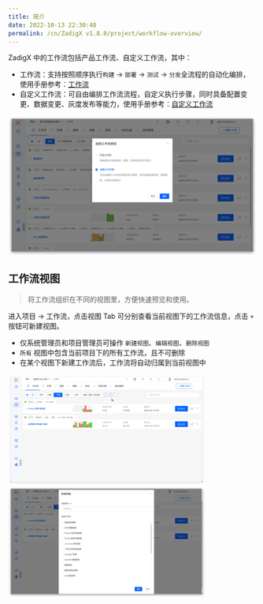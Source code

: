 ```yaml
---
title: 简介
date: 2022-10-13 22:30:48
permalink: /cn/ZadigX v1.8.0/project/workflow-overview/
---
```


ZadigX 中的工作流包括产品工作流、自定义工作流，其中：

- 工作流：支持按照顺序执行`构建` -> `部署` -> `测试` -> `分发`全流程的自动化编排，使用手册参考：[工作流](/ZadigX%20v1.8.0/project/workflow/)
- 自定义工作流：可自由编排工作流流程，自定义执行步骤，同时具备配置变更、数据变更、灰度发布等能力，使用手册参考：[自定义工作流](/ZadigX%20v1.8.0/project/common-workflow/)

![workflow](../../../_images/workflow_overview_1.png)

## 工作流视图
> 将工作流组织在不同的视图里，方便快速预览和使用。

进入项目 -> 工作流，点击视图 Tab 可分别查看当前视图下的工作流信息，点击 `+` 按钮可新建视图。

- 仅系统管理员和项目管理员可操作 `新建视图`、`编辑视图`、`删除视图`
- `所有` 视图中包含当前项目下的所有工作流，且不可删除
- 在某个视图下新建工作流后，工作流将自动归属到当前视图中

<img src="../../../_images/workflow_view_1.png" width="400">
<img src="../../../_images/workflow_view_2.png" width="400">

